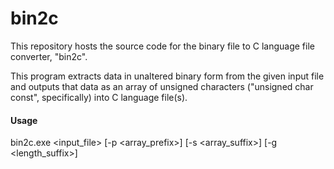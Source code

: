 # bin2c



This repository hosts the source code for the binary file to C language file converter, "bin2c".



This program extracts data in unaltered binary form from the given input file and outputs that data as an array of unsigned characters ("unsigned char const", specifically) into C language file(s).





#### Usage



bin2c.exe \<input\_file> \[-p \<array\_prefix>] \[-s \<array\_suffix>] \[-g \<length\_suffix>]
